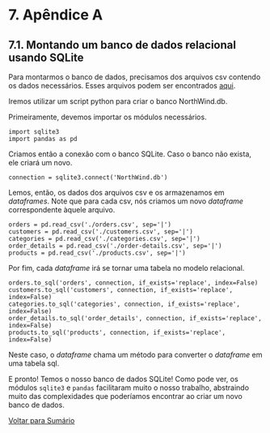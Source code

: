 # 7. Apêndice A

## 7.1. Montando um banco de dados relacional usando SQLite

Para montarmos o banco de dados, precisamos dos arquivos csv contendo os dados necessários. Esses arquivos podem ser encontrados [aqui](/arquivos/csv).

Iremos utilizar um script python para criar o banco NorthWind.db.

Primeiramente, devemos importar os módulos necessários.
```
import sqlite3
import pandas as pd
```

Criamos então a conexão com o banco SQLite. Caso o banco não exista, ele criará um novo.
```
connection = sqlite3.connect('NorthWind.db')
```

Lemos, então, os dados dos arquivos csv e os armazenamos em *dataframes*.
Note que para cada csv, nós criamos um novo *dataframe* correspondente àquele arquivo. 
```
orders = pd.read_csv('./orders.csv', sep='|')
customers = pd.read_csv('./customers.csv', sep='|')
categories = pd.read_csv('./categories.csv', sep='|')
order_details = pd.read_csv('./order-details.csv', sep='|')
products = pd.read_csv('./products.csv', sep='|')
```

Por fim, cada *dataframe* irá se tornar uma tabela no modelo relacional. 
```
orders.to_sql('orders', connection, if_exists='replace', index=False)
customers.to_sql('customers', connection, if_exists='replace', index=False)
categories.to_sql('categories', connection, if_exists='replace', index=False)
order_details.to_sql('order_details', connection, if_exists='replace', index=False)
products.to_sql('products', connection, if_exists='replace', index=False)
```
Neste caso, o *dataframe* chama um método para converter o *dataframe* em uma tabela sql.

E pronto! Temos o nosso banco de dados SQLite!
Como pode ver, os módulos `sqlite3` e `pandas` facilitaram muito o nosso trabalho, abstraindo muito das complexidades que poderíamos encontrar ao criar um novo banco de dados.


[Voltar para Sumário](/tutorial_spark#sumário)